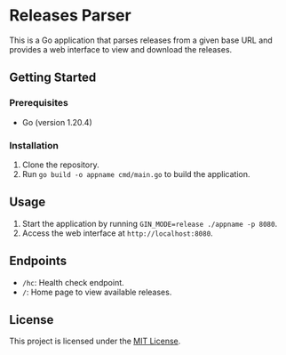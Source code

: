 # Releases Parser

This is a Go application that parses releases from a given base URL and provides a web interface to view and download the releases.

## Getting Started

### Prerequisites

- Go (version 1.20.4)

### Installation

1. Clone the repository.
1. Run `go build -o appname cmd/main.go` to build the application.

## Usage

1. Start the application by running `GIN_MODE=release ./appname -p 8080`.
1. Access the web interface at `http://localhost:8080`.

## Endpoints

- `/hc`: Health check endpoint.
- `/`: Home page to view available releases.

## License

This project is licensed under the [MIT License](LICENSE).
